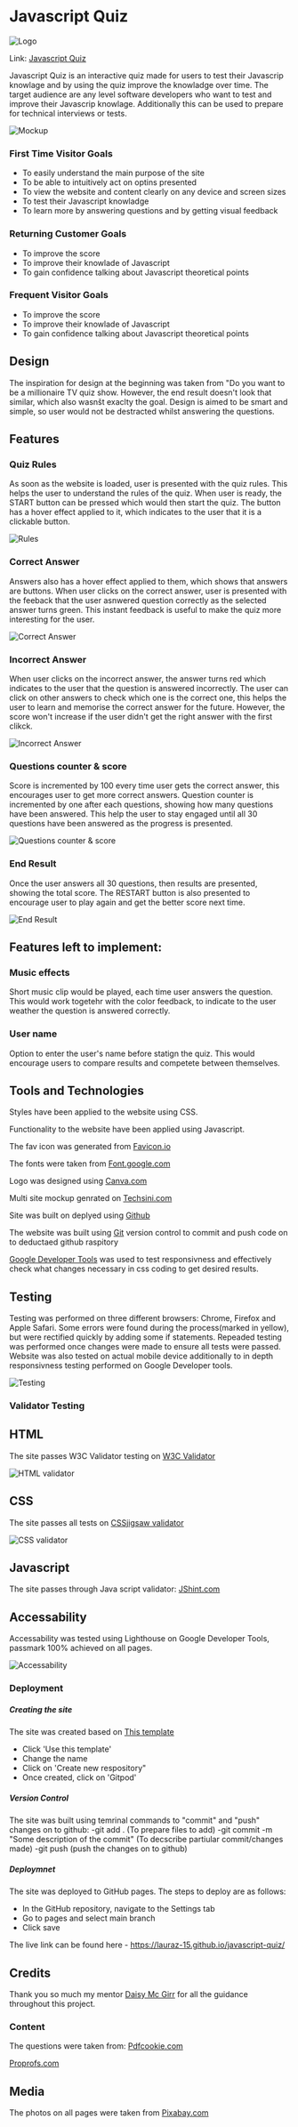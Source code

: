 
# Javascript Quiz

![Logo](https://github.com/lauraz-15/javascript-quiz/blob/main/assets/readme_img/logo-small.png)

Link: [Javascript Quiz](https://lauraz-15.github.io/javascript-quiz/)

Javascript Quiz is an interactive quiz made for users to test their Javascrip knowlage and by using the quiz improve the knowladge over time. The target audience are any level software developers who want to test and improve their Javascrip knowlage. Additionally this can be used to prepare for technical interviews or tests.

![Mockup](https://github.com/lauraz-15/javascript-quiz/blob/main/assets/readme_img/mock-up.png)

### First Time Visitor Goals
  
- To easily understand the main purpose of the site
- To be able to intuitively act on optins presented 
- To view the website and content clearly on any device and screen sizes
- To test their Javascript knowladge
- To learn more by answering questions and by getting visual feedback

### Returning Customer Goals
- To improve the score 
- To improve their knowlade of Javascript
- To gain confidence talking about Javascript theoretical points

### Frequent Visitor Goals
- To improve the score 
- To improve their knowlade of Javascript
- To gain confidence talking about Javascript theoretical points

## Design 

The inspiration for design at the beginning was taken from "Do you want to be a millionaire TV quiz show. However, the end result doesn't look that similar, which also wasnšt exaclty the goal. 
Design is aimed to be smart and simple, so user would not be destracted whilst answering the questions.

## Features

### Quiz Rules

As soon as the website is loaded, user is presented with the quiz rules. This helps the user to understand the rules of the quiz. When user is ready, the START button can be pressed which would then start the quiz. The button has a hover effect applied to it, which indicates to the user that it is a clickable button.

![Rules](https://github.com/lauraz-15/javascript-quiz/blob/main/assets/readme_img/game-rules.png)

### Correct Answer

Answers also has a hover effect applied to them, which shows that answers are buttons. 
When user clicks on the correct answer, user is presented with the feeback that the user asnwered question correctly as the selected answer turns green. This instant feedback is useful to make the quiz more interesting for the user. 

![Correct Answer](https://github.com/lauraz-15/javascript-quiz/blob/main/assets/readme_img/correct-answer.png)

### Incorrect Answer

When user clicks on the incorrect answer, the answer turns red which indicates to the user that the question is answered incorrectly. The user can click on other answers to check which one is the correct one, this helps the user to learn and memorise the correct answer for the future. However, the score won't increase if the user didn't get the right answer with the first clikck. 

![Incorrect Answer](https://github.com/lauraz-15/javascript-quiz/blob/main/assets/readme_img/incorrect-answer.png)

### Questions counter & score

Score is incremented by 100 every time user gets the correct answer, this encourages user to get more correct answers. Question counter is incremented by one after each questions, showing how many questions have been answered. This help the user to stay engaged until all 30 questions have been answered as the progress is presented.

![Questions counter & score](https://github.com/lauraz-15/javascript-quiz/blob/main/assets/readme_img/score%20and%20q-counter.png)

### End Result

Once the user answers all 30 questions, then results are presented, showing the total score. 
The RESTART button is also presented to encourage user to play again and get the better score next time. 

![End Result](https://github.com/lauraz-15/javascript-quiz/blob/main/assets/readme_img/end-result.png)

## Features left to implement:

### Music effects

Short music clip would be played, each time user answers the question. This would work togetehr with the color feedback, to indicate to the user weather the question is answered correctly.

### User name

Option to enter the user's name before statign the quiz. This would encourage users to compare results and competete between themselves. 

## Tools and Technologies

Styles have been applied to the website using CSS.

Functionality to the website have been applied using Javascript.

The fav icon was generated from [Favicon.io](https://favicon.io/)

The fonts were taken from [Font.google.com](https://fonts.google.com/)

Logo was designed using [Canva.com](https://www.canva.com/)

Multi site mockup genrated on [Techsini.com](https://techsini.com/multi-mockup/index.php)

Site was built on deplyed using [Github](https://github.com/)

The website was built using [Git](https://git-scm.com/) version control to commit and push code on to deductaed github raspitory

[Google Developer Tools](https://developer.chrome.com/docs/devtools/) was used to test responsivness and effectively check what changes necessary in css coding to get desired results.

## Testing

Testing was performed on three different browsers: Chrome, Firefox and Apple Safari. Some errors were found during the process(marked in yellow), but were rectified quickly by adding some if statements. Repeaded testing was performed once changes were made to ensure all tests were passed. Website was also tested on actual mobile device additionally to in depth responsivness testing performed on Google Developer tools.

![Testing](https://github.com/lauraz-15/javascript-quiz/blob/main/assets/readme_img/testing.png)

### Validator Testing

## HTML

The site passes W3C Validator testing on [W3C Validator](https://validator.w3.org/)

![HTML validator](https://github.com/lauraz-15/javascript-quiz/blob/main/assets/readme_img/html_validator.png)

## CSS

The site passes all tests on [CSSjigsaw validator](https://jigsaw.w3.org/)

![CSS validator](https://github.com/lauraz-15/javascript-quiz/blob/main/assets/readme_img/css_validator.png)

## Javascript

The site passes through Java script validator: [JShint.com](https://jshint.com/)

## Accessability

Accessability was tested using Lighthouse on Google Developer Tools, passmark 100% achieved on all pages.

![Accessability](https://github.com/lauraz-15/javascript-quiz/blob/main/assets/readme_img/accessability_validator.png)

### Deployment

##### Creating the site

The site was created based on [This template](https://github.com/Code-Institute-Org/gitpod-full-template)
- Click 'Use this template'
- Change the name
- Click on 'Create new respository"
- Once created, click on 'Gitpod'

##### Version Control

The site was built using temrinal commands to "commit" and "push" changes on to github:
-git add . (To prepare files to add)
-git commit -m "Some description of the commit" (To decscribe partiular commit/changes made)
-git push (push the changes on to github)

##### Deploymnet 

The site was deployed to GitHub pages. The steps to deploy are as follows:
- In the GitHub repository, navigate to the Settings tab
- Go to pages and select main branch
- Click save

The live link can be found here - https://lauraz-15.github.io/javascript-quiz/

## Credits

Thank you so much my mentor [Daisy Mc Girr](https://github.com/Daisy-McG) for all the guidance throughout this project.

### Content

The questions were taken from: [Pdfcookie.com](https://pdfcookie.com/documents/javascript-multiple-choice-questions-and-answers-rvr7jj8k5w2o#fulltext)

[Proprofs.com](https://www.proprofs.com/quiz-school/playquiz/?title=javascript-online-quiz)

## Media

The photos on all pages were taken from [Pixabay.com](https://pixabay.com/)